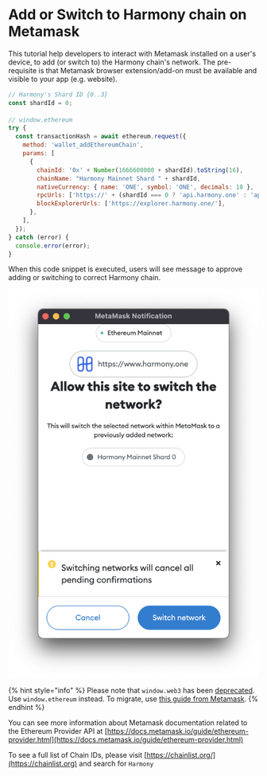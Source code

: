 # Add or Switch to Harmony chain on Metamask

This tutorial help developers to interact with Metamask installed on a user's device, to add (or switch to) the Harmony chain's network. The pre-requisite is that Metamask browser extension/add-on must be available and visible to your app (e.g. website).

```javascript
// Harmony's Shard ID {0..3}
const shardId = 0;

// window.ethereum
try {
  const transactionHash = await ethereum.request({
    method: 'wallet_addEthereumChain',
    params: [
      {
        chainId: '0x' + Number(1666600000 + shardId).toString(16),
        chainName: "Harmony Mainnet Shard " + shardId,
        nativeCurrency: { name: 'ONE', symbol: 'ONE', decimals: 18 },
        rpcUrls: ['https://' + (shardId === 0 ? 'api.harmony.one' : 'api.s' + shardId + '.t.hmny.io')],
        blockExplorerUrls: ['https://explorer.harmony.one/'],
      },
    ],
  });
} catch (error) {
  console.error(error);
}
```

When this code snippet is executed, users will see message to approve adding or switching to correct Harmony chain.

![Metamask pops up asking to Switch Network to Harmony Mainnet Shard 0](../../../.gitbook/assets/switch.png)

{% hint style="info" %}
Please note that `window.web3` has been [deprecated](https://docs.metamask.io/guide/provider-migration.html#summary-of-breaking-changes).  Use `window.ethereum` instead.  To migrate, use [this guide from Metamask](https://docs.metamask.io/guide/provider-migration.html#table-of-contents).
{% endhint %}

You can see more information about Metamask documentation related to the Ethereum Provider API at [https://docs.metamask.io/guide/ethereum-provider.html](https://docs.metamask.io/guide/ethereum-provider.html)

To see a full list of Chain IDs, please visit [https://chainlist.org/](https://chainlist.org) and search for `Harmony`
